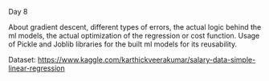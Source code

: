 Day 8

About gradient descent, different types of errors, the actual logic behind the ml models, the actual optimization of the regression or cost function. Usage of Pickle and Joblib libraries for the built ml models for its reusability.

Dataset: https://www.kaggle.com/karthickveerakumar/salary-data-simple-linear-regression

